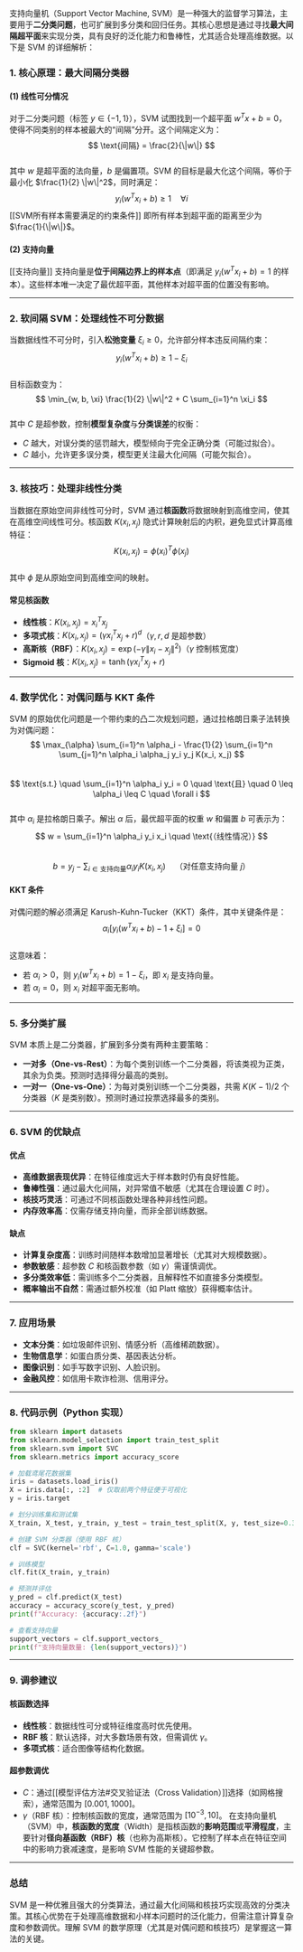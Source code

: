 
支持向量机（Support Vector Machine, SVM）是一种强大的监督学习算法，主要用于**二分类问题**，也可扩展到多分类和回归任务。其核心思想是通过寻找**最大间隔超平面**来实现分类，具有良好的泛化能力和鲁棒性，尤其适合处理高维数据。以下是 SVM 的详细解析：

### 1. 核心原理：最大间隔分类器

#### (1) 线性可分情况  
对于二分类问题（标签 $y \in \{-1, 1\}$），SVM 试图找到一个超平面 $w^T x + b = 0$，使得不同类别的样本被最大的“间隔”分开。这个间隔定义为：  
$$
\text{间隔} = \frac{2}{\|w\|}
$$  
其中 $w$ 是超平面的法向量，$b$ 是偏置项。SVM 的目标是最大化这个间隔，等价于最小化 $\frac{1}{2} \|w\|^2$，同时满足：  
$$
y_i(w^T x_i + b) \geq 1 \quad \forall i
$$  [[SVM所有样本需要满足的约束条件]]
即所有样本到超平面的距离至少为 $\frac{1}{\|w\|}$。

#### (2) 支持向量  
[[支持向量]]
支持向量是**位于间隔边界上的样本点**（即满足 $y_i(w^T x_i + b) = 1$ 的样本）。这些样本唯一决定了最优超平面，其他样本对超平面的位置没有影响。

---

### 2. 软间隔 SVM：处理线性不可分数据
当数据线性不可分时，引入**松弛变量** $\xi_i \geq 0$，允许部分样本违反间隔约束：  
$$
y_i(w^T x_i + b) \geq 1 - \xi_i
$$  
目标函数变为：  
$$
\min_{w, b, \xi} \frac{1}{2} \|w\|^2 + C \sum_{i=1}^n \xi_i
$$  
其中 $C$ 是超参数，控制**模型复杂度**与**分类误差**的权衡：

- $C$ 越大，对误分类的惩罚越大，模型倾向于完全正确分类（可能过拟合）。  
- $C$ 越小，允许更多误分类，模型更关注最大化间隔（可能欠拟合）。

---

### 3. 核技巧：处理非线性分类
当数据在原始空间非线性可分时，SVM 通过**核函数**将数据映射到高维空间，使其在高维空间线性可分。核函数 $K(x_i, x_j)$ 隐式计算映射后的内积，避免显式计算高维特征：  
$$
K(x_i, x_j) = \phi(x_i)^T \phi(x_j)
$$  
其中 $\phi$ 是从原始空间到高维空间的映射。

#### 常见核函数
- **线性核**：$K(x_i, x_j) = x_i^T x_j$  
- **多项式核**：$K(x_i, x_j) = (\gamma x_i^T x_j + r)^d$（$\gamma, r, d$ 是超参数）  
- **高斯核（RBF）**：$K(x_i, x_j) = \exp(-\gamma \|x_i - x_j\|^2)$（$\gamma$ 控制核宽度）  
- **Sigmoid 核**：$K(x_i, x_j) = \tanh(\gamma x_i^T x_j + r)$

---

### 4. 数学优化：对偶问题与 KKT 条件
SVM 的原始优化问题是一个带约束的凸二次规划问题，通过拉格朗日乘子法转换为对偶问题：  
$$
\max_{\alpha} \sum_{i=1}^n \alpha_i - \frac{1}{2} \sum_{i=1}^n \sum_{j=1}^n \alpha_i \alpha_j y_i y_j K(x_i, x_j)
$$  
$$
\text{s.t.} \quad \sum_{i=1}^n \alpha_i y_i = 0 \quad \text{且} \quad 0 \leq \alpha_i \leq C \quad \forall i
$$  
其中 $\alpha_i$ 是拉格朗日乘子。解出 $\alpha$ 后，最优超平面的权重 $w$ 和偏置 $b$ 可表示为：  
$$
w = \sum_{i=1}^n \alpha_i y_i x_i \quad \text{（线性情况）}
$$  
$$
b = y_j - \sum_{i \in \text{支持向量}} \alpha_i y_i K(x_i, x_j) \quad \text{（对任意支持向量 $j$）}
$$

#### KKT 条件
对偶问题的解必须满足 Karush-Kuhn-Tucker（KKT）条件，其中关键条件是：  
$$
\alpha_i [y_i(w^T x_i + b) - 1 + \xi_i] = 0
$$  
这意味着：

- 若 $\alpha_i > 0$，则 $y_i(w^T x_i + b) = 1 - \xi_i$，即 $x_i$ 是支持向量。  
- 若 $\alpha_i = 0$，则 $x_i$ 对超平面无影响。

---

### 5. 多分类扩展
SVM 本质上是二分类器，扩展到多分类有两种主要策略：

- **一对多（One-vs-Rest）**：为每个类别训练一个二分类器，将该类视为正类，其余为负类。预测时选择得分最高的类别。
- **一对一（One-vs-One）**：为每对类别训练一个二分类器，共需 $K(K-1)/2$ 个分类器（$K$ 是类别数）。预测时通过投票选择最多的类别。

---

### 6. SVM 的优缺点

#### 优点
- **高维数据表现优异**：在特征维度远大于样本数时仍有良好性能。  
- **鲁棒性强**：通过最大化间隔，对异常值不敏感（尤其在合理设置 $C$ 时）。  
- **核技巧灵活**：可通过不同核函数处理各种非线性问题。  
- **内存效率高**：仅需存储支持向量，而非全部训练数据。

#### 缺点
- **计算复杂度高**：训练时间随样本数增加显著增长（尤其对大规模数据）。  
- **参数敏感**：超参数 $C$ 和核函数参数（如 $\gamma$）需谨慎调优。  
- **多分类效率低**：需训练多个二分类器，且解释性不如直接多分类模型。  
- **概率输出不自然**：需通过额外校准（如 Platt 缩放）获得概率估计。

---

### 7. 应用场景
- **文本分类**：如垃圾邮件识别、情感分析（高维稀疏数据）。  
- **生物信息学**：如蛋白质分类、基因表达分析。  
- **图像识别**：如手写数字识别、人脸识别。  
- **金融风控**：如信用卡欺诈检测、信用评分。

---

### 8. 代码示例（Python 实现）
```python
from sklearn import datasets
from sklearn.model_selection import train_test_split
from sklearn.svm import SVC
from sklearn.metrics import accuracy_score

# 加载鸢尾花数据集
iris = datasets.load_iris()
X = iris.data[:, :2]  # 仅取前两个特征便于可视化
y = iris.target

# 划分训练集和测试集
X_train, X_test, y_train, y_test = train_test_split(X, y, test_size=0.3, random_state=42)

# 创建 SVM 分类器（使用 RBF 核）
clf = SVC(kernel='rbf', C=1.0, gamma='scale')

# 训练模型
clf.fit(X_train, y_train)

# 预测并评估
y_pred = clf.predict(X_test)
accuracy = accuracy_score(y_test, y_pred)
print(f"Accuracy: {accuracy:.2f}")

# 查看支持向量
support_vectors = clf.support_vectors_
print(f"支持向量数量: {len(support_vectors)}")
```

---

### 9. 调参建议

#### 核函数选择
- **线性核**：数据线性可分或特征维度高时优先使用。  
- **RBF 核**：默认选择，对大多数场景有效，但需调优 $\gamma$。  
- **多项式核**：适合图像等结构化数据。

#### 超参数调优
- $C$：通过[[模型评估方法#交叉验证法（Cross Validation）]]选择（如网格搜索），通常范围为 $[0.001, 1000]$。  
- $\gamma$（RBF 核）：控制核函数的宽度，通常范围为 $[10^{-3}, 10]$。
在支持向量机（SVM）中，**核函数的宽度**（Width）是指核函数的**影响范围**或**平滑程度**，主要针对**径向基函数（RBF）核**（也称为高斯核）。它控制了样本点在特征空间中的影响力衰减速度，是影响 SVM 性能的关键超参数。
---

### 总结
SVM 是一种优雅且强大的分类算法，通过最大化间隔和核技巧实现高效的分类决策。其核心优势在于处理高维数据和小样本问题时的泛化能力，但需注意计算复杂度和参数调优。理解 SVM 的数学原理（尤其是对偶问题和核技巧）是掌握这一算法的关键。



